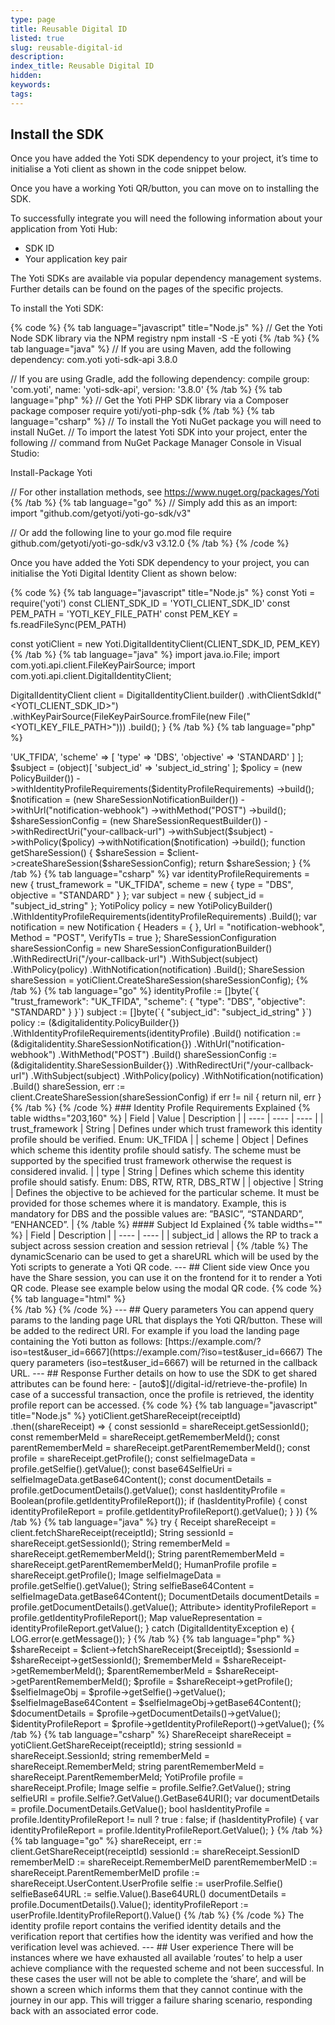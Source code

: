 ```yaml
---
type: page
title: Reusable Digital ID
listed: true
slug: reusable-digital-id
description: 
index_title: Reusable Digital ID
hidden: 
keywords: 
tags: 
---
```


## Install the SDK

Once you have added the Yoti SDK dependency to your project, it’s time to initialise a Yoti client as shown in the code snippet below.

Once you have a working Yoti QR/button, you can move on to installing the SDK.

To successfully integrate you will need the following information about your application from Yoti Hub:

- SDK ID
- Your application key pair

The Yoti SDKs are available via popular dependency management systems. Further details can be found on the pages of the specific projects.

To install the Yoti SDK:

{% code %}
{% tab language="javascript" title="Node.js" %}
// Get the Yoti Node SDK library via the NPM registry
npm install -S -E yoti
{% /tab %}
{% tab language="java" %}
// If you are using Maven, add the following dependency:
<dependency>
    <groupId>com.yoti</groupId>
    <artifactId>yoti-sdk-api</artifactId>
    <version>3.8.0</version>
</dependency>

// If you are using Gradle, add the following dependency:
compile group: 'com.yoti', name: 'yoti-sdk-api', version: '3.8.0'
{% /tab %}
{% tab language="php" %}
// Get the Yoti PHP SDK library via a Composer package
composer require yoti/yoti-php-sdk
{% /tab %}
{% tab language="csharp" %}
// To install the Yoti NuGet package you will need to install NuGet.
// To import the latest Yoti SDK into your project, enter the following
// command from NuGet Package Manager Console in Visual Studio:

Install-Package Yoti

// For other installation methods, see https://www.nuget.org/packages/Yoti
{% /tab %}
{% tab language="go" %}
// Simply add this as an import:
import "github.com/getyoti/yoti-go-sdk/v3"

// Or add the following line to your go.mod file
require github.com/getyoti/yoti-go-sdk/v3 v3.12.0
{% /tab %}
{% /code %}

Once you have added the Yoti SDK dependency to your project, you can initialise the Yoti Digital Identity Client as shown below:

{% code %}
{% tab language="javascript" title="Node.js" %}
const Yoti = require('yoti')
const CLIENT_SDK_ID = 'YOTI_CLIENT_SDK_ID'
const PEM_PATH = 'YOTI_KEY_FILE_PATH'
const PEM_KEY = fs.readFileSync(PEM_PATH)

const yotiClient = new Yoti.DigitalIdentityClient(CLIENT_SDK_ID, PEM_KEY)
{% /tab %}
{% tab language="java" %}
import java.io.File;
import com.yoti.api.client.FileKeyPairSource;
import com.yoti.api.client.DigitalIdentityClient;

DigitalIdentityClient client = DigitalIdentityClient.builder()
    .withClientSdkId("<YOTI_CLIENT_SDK_ID>")
    .withKeyPairSource(FileKeyPairSource.fromFile(new File("<YOTI_KEY_FILE_PATH>")))
    .build();
}
{% /tab %}
{% tab language="php" %}
<?php
require_once './vendor/autoload.php';

$client = new \Yoti\DigitalIdentityClient('YOTI_CLIENT_SDK_ID', 'YOTI_KEY_FILE_PATH');
{% /tab %}
{% tab language="csharp" %}
const string SDK_ID = "YOTI_CLIENT_SDK_ID";
const string PEM_PATH = "YOTI_KEY_FILE_PATH";

var privateKeyStream = System.IO.File.OpenText(PEM_PATH);
var yotiClient = new YotiDigitalIdentityClient(SDK_ID, privateKeyStream);
{% /tab %}
{% tab language="go" %}
sdkID := "YOTI_CLIENT_SDK_ID";
pemKey, _ := ioutil.ReadFile("YOTI_KEY_FILE_PATH")

client, err := yoti.NewDigitalIdentityClient(sdkId, pemKey)
if err != nil {
    return nil, err
}
{% /tab %}
{% /code %}

---

## Using Yoti SDK

The description on how to use the SDK can be found here:

- [auto$](/digital-id/create-share-session)
- [auto$](/digital-id/retrieve-the-profile)

Please read the above for a full description and understanding, below we’ll provide examples on how those requests will expose the new functionality.

{% code %}
{% tab language="javascript" title="Node.js" %}
const identityProfileRequirements = {
  trust_framework: 'UK_TFIDA',
  scheme: {
    type: 'DBS',
    objective: 'STANDARD',
  }
};

const subject = {
		subject_id: 'subject_id_string',
};

const policy = new Yoti.PolicyBuilder()
    .withIdentityProfileRequirements(identityProfileRequirements)
    .build();

const notification = new Yoti.ShareSessionNotificationBuilder()
		.withUrl("notification-webhook")
		.withMethod("POST")
		.build();

const shareSessionConfig = new Yoti.ShareSessionConfigurationBuilder()
    .withRedirectUri("/your-callback-url")
    .withSubject(subject)
    .withPolicy(policy)
		.withNotification(notification)
    .build();

async function getShareSession() {
    const shareSession = await yotiClient.createShareSession(shareSessionConfig);
  	return shareSession;
}
{% /tab %}
{% tab language="java" %}
JSONObject scheme = new JSONObject()
    .put("type", "DBS")
    .put("objective", "STANDARD");

JSONObject identityProfileRequirements = new JSONObject()
    .put("trust_framework", "UK_TFIDA")
    .put("scheme", scheme);

JSONObject subject = new JSONObject()
    .put("subject_id", "subject_id_string");

Policy policy = Policy.builder()
    .withIdentityProfileRequirements(identityProfileRequirements)
    .build();

ShareSessionNotification notification = ShareSessionNotification.builder("notification-webhook")
    .withMethod("POST")
    .build();

ShareSessionRequest shareSessionConfig = ShareSessionRequest.builder()
  	.withRedirectUri("/your-callback-url")
  	.withSubject(subject)
    .withPolicy(policy)
  	.withNotification(notification)
    .build();

private ShareSession createShareSession() {
    try {
        ShareSession shareSession = client.createShareSession(shareSessionConfig);
        return shareSession;
    } catch (DigitalIdentityException e) {
        LOG.error(e.getMessage());
    }
    return null;
}
{% /tab %}
{% tab language="php" %}
$identityProfileRequirements = (object)[
  'trust_framework' => 'UK_TFIDA',
  'scheme' => [
    'type' => 'DBS',
    'objective' => 'STANDARD'
  ]
];

$subject = (object)[
  'subject_id' => 'subject_id_string'
];

$policy = (new PolicyBuilder())
    ->withIdentityProfileRequirements($identityProfileRequirements)
    ->build();

$notification = (new ShareSessionNotificationBuilder())
		->withUrl("notification-webhook")
		->withMethod("POST")
		->build();

$shareSessionConfig = (new ShareSessionRequestBuilder())
  	->withRedirectUri("your-callback-url")
    ->withSubject($subject)
    ->withPolicy($policy)
  	->withNotification($notification)
    ->build();

function getShareSession() {
  	$shareSession = $client->createShareSession($shareSessionConfig);
  	return $shareSession;
}
{% /tab %}
{% tab language="csharp" %}
var identityProfileRequirements = new { 
	trust_framework = "UK_TFIDA",
	scheme = new
	{
		type = "DBS",
		objective = "STANDARD"
	}
};

var subject = new {
	subject_id = "subject_id_string"
};

YotiPolicy policy = new YotiPolicyBuilder()
  .WithIdentityProfileRequirements(identityProfileRequirements)
  .Build();

var notification = new Notification
{
  Headers = { },
  Url = "notification-webhook",
  Method = "POST",
  VerifyTls = true
};

ShareSessionConfiguration shareSessionConfig = new ShareSessionConfigurationBuilder()
  .WithRedirectUri("/your-callback-url")
  .WithSubject(subject)
  .WithPolicy(policy)
  .WithNotification(notification)
  .Build();

ShareSession shareSession = yotiClient.CreateShareSession(shareSessionConfig);
{% /tab %}
{% tab language="go" %}
identityProfile := []byte(`{
		"trust_framework": "UK_TFIDA",
		"scheme": {
			"type":      "DBS",
			"objective": "STANDARD"
		}
	}`)

subject := []byte(`{
		"subject_id": "subject_id_string"
	}`)

policy := (&digitalidentity.PolicyBuilder{})
	.WithIdentityProfileRequirements(identityProfile)
	.Build()

notification := (&digitalidentity.ShareSessionNotification{})
	.WithUrl("notification-webhook")
  .WithMethod("POST")
  .Build()

shareSessionConfig := (&digitalidentity.ShareSessionBuilder{})
  .WithRedirectUri("/your-callback-url")
  .WithSubject(subject)
	.WithPolicy(policy)
  .WithNotification(notification)
  .Build()

shareSession, err := client.CreateShareSession(shareSessionConfig)
if err != nil {
  return nil, err
}
{% /tab %}
{% /code %}

### Identity Profile Requirements Explained

{% table widths="203,160" %}
| Field | Value | Description | 
| ---- | ---- | ---- | 
| trust_framework | String | Defines under which trust framework this identity profile should be verified. Enum: UK_TFIDA | 
| scheme | Object | Defines which scheme this identity profile should satisfy. The scheme must be supported by the specified trust framework otherwise the request is considered invalid. | 
| type | String | Defines which scheme this identity profile should satisfy. Enum: DBS, RTW, RTR, DBS_RTW | 
| objective | String | Defines the objective to be achieved for the particular scheme. It must be provided for those schemes where it is mandatory. Example, this is mandatory for DBS and the possible values are: ”BASIC”, “STANDARD”, “ENHANCED”. | 
{% /table %}

#### Subject Id Explained

{% table widths="" %}
| Field | Description | 
| ---- | ---- | 
| subject_id | allows the RP to track a subject across session creation and session retrieval | 
{% /table %}

The dynamicScenario can be used to get a shareURL which will be used by the Yoti scripts to generate a Yoti QR code.

---

## Client side view

Once you have the Share session, you can use it on the frontend for it to render a Yoti QR code. Please see example below using the modal QR code.

{% code %}
{% tab language="html" %}
<head>
  <script src="https://www.yoti.com/share/client/v2"></script>
</head>

<body>
  <!-- Yoti element will be rendered inside this DOM node -->
  <div id="xxx"></div>

  <!-- This script snippet will also be required in your HTML body -->
  <script>
    async function onSessionIdResolver() {
      // Make a call to your backend, and return a 'sessionId'
      const response = await fetch('http://localhost:3000/sessions', { method: 'POST' });
      const data = await response.json();
      return data.sessionId;
    }

    function onErrorListener(...data) {
      console.warn('onErrorListener:', ...data);
    }

    const loadYoti = async () => {
      const { Yoti } = window;
      if (Yoti) {
        console.info('Waiting for Yoti...');
        await Yoti.ready()
        console.info('Yoti is now ready');
      } else {
        console.error('Yoti client was not found!');
      }
    }

    const createYotiWebShare = async () => {
      const { Yoti } = window;
      if (Yoti) {
        await Yoti.createWebShare({
          name: 'yoti-share',
          domId: 'xxx',
          sdkId: 'xxxxxx-xxxx-xxxx-xxxx-xxxxxxxxxxxx',
          skinId: 'digital-id-uk',
          hooks: {
            sessionIdResolver: onSessionIdResolver,
            errorListener: onErrorListener
          }
        })
      }
    }

    const start = async () => {
      await loadYoti();
      await createYotiWebShare();
    }

    start().catch((e) => console.error(`Could not create Yoti WebShare: `, e));
  </script>
</body>
{% /tab %}
{% /code %}

---

## Query parameters

You can append query params to the landing page URL that displays the Yoti QR/button. These will be added to the redirect URI.

For example if you load the landing page containing the Yoti button as follows:

[https://example.com/?iso=test&user_id=6667](https://example.com/?iso=test&amp;user_id=6667)

The query parameters (iso=test&user_id=6667) will be returned in the callback URL.

---

## Response

Further details on how to use the SDK to get shared attributes can be found here:

- [auto$](/digital-id/retrieve-the-profile)

In case of a successful transaction, once the profile is retrieved, the identity profile report can be accessed.

{% code %}
{% tab language="javascript" title="Node.js" %}
yotiClient.getShareReceipt(receiptId)
  .then((shareReceipt) => {
  	const sessionId = shareReceipt.getSessionId();
  	const rememberMeId = shareReceipt.getRememberMeId();
  	const parentRememberMeId = shareReceipt.getParentRememberMeId();

    const profile = shareReceipt.getProfile();
    const selfieImageData = profile.getSelfie().getValue();
    const base64SelfieUri = selfieImageData.getBase64Content();
  
  	const documentDetails = profile.getDocumentDetails().getValue();
    
  	const hasIdentityProfile = Boolean(profile.getIdentityProfileReport());
  	if (hasIdentityProfile) {
      const identityProfileReport = profile.getIdentityProfileReport().getValue();
    }
	})
{% /tab %}
{% tab language="java" %}
try {
  	Receipt shareReceipt = client.fetchShareReceipt(receiptId);
  
  	String sessionId = shareReceipt.getSessionId();
  	String rememberMeId = shareReceipt.getRememberMeId();
  	String parentRememberMeId = shareReceipt.getParentRememberMeId();

    HumanProfile profile = shareReceipt.getProfile();
  	Image selfieImageData = profile.getSelfie().getValue();
		String selfieBase64Content = selfieImageData.getBase64Content();
  
  	DocumentDetails documentDetails = profile.getDocumentDetails().getValue();
  
  	Attribute<Map<String, Object>> identityProfileReport = profile.getIdentityProfileReport();
  	Map<String, Object> valueRepresentation = identityProfileReport.getValue();
} catch (DigitalIdentityException e) {
  	LOG.error(e.getMessage());
}
{% /tab %}
{% tab language="php" %}
$shareReceipt = $client->fetchShareReceipt($receiptId);

$sessionId = $shareReceipt->getSessionId();
$rememberMeId = $shareReceipt->getRememberMeId();
$parentRememberMeId = $shareReceipt->getParentRememberMeId();

$profile = $shareReceipt->getProfile();
$selfieImageObj = $profile->getSelfie()->getValue();
$selfieImageBase64Content = $selfieImageObj->getBase64Content();

$documentDetails = $profile->getDocumentDetails()->getValue();

$identityProfileReport = $profile->getIdentityProfileReport()->getValue();
{% /tab %}
{% tab language="csharp" %}
ShareReceipt shareReceipt = yotiClient.GetShareReceipt(receiptId);

string sessionId = shareReceipt.SessionId;
string rememberMeId = shareReceipt.RememberMeId;
string parentRememberMeId = shareReceipt.ParentRememberMeId;


YotiProfile profile = shareReceipt.Profile;
Image selfie = profile.Selfie?.GetValue();
string selfieURI = profile.Selfie?.GetValue().GetBase64URI();

var documentDetails = profile.DocumentDetails.GetValue();

bool hasIdentityProfile = profile.IdentityProfileReport != null ? true : false;
if (hasIdentityProfile) {
	var identityProfileReport = profile.IdentityProfileReport.GetValue();
}
{% /tab %}
{% tab language="go" %}
shareReceipt, err := client.GetShareReceipt(receiptId)

sessionId := shareReceipt.SessionID
rememberMeID := shareReceipt.RememberMeID
parentRememberMeID := shareReceipt.ParentRememberMeID

profile := shareReceipt.UserContent.UserProfile
selfie := userProfile.Selfie()
selfieBase64URL := selfie.Value().Base64URL()

documentDetails = profile.DocumentDetails().Value();

identityProfileReport := userProfile.IdentityProfileReport().Value()
{% /tab %}
{% /code %}

The identity profile report contains the verified identity details and the verification report that certifies how the identity was verified and how the verification level was achieved.

---

## User experience

There will be instances where we have exhausted all available ‘routes’ to help a user achieve compliance with the requested scheme and not been successful.  In these cases the user will not be able to complete the ‘share’, and will be shown a screen which informs them that they cannot continue with the journey in our app. This will trigger a failure sharing scenario, responding back with an associated error code.